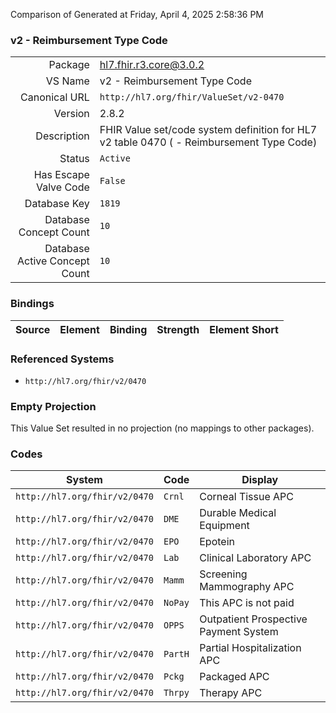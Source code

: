 Comparison of 
Generated at Friday, April 4, 2025 2:58:36 PM

### v2 - Reimbursement Type Code

|      |     |
| ---: | --- |
| Package | hl7.fhir.r3.core@3.0.2 |
| VS Name | v2 - Reimbursement Type Code |
| Canonical URL | `http://hl7.org/fhir/ValueSet/v2-0470` |
| Version | 2.8.2 |
| Description | FHIR Value set/code system definition for HL7 v2 table 0470 ( - Reimbursement Type Code) |
| Status | `Active` |
| Has Escape Valve Code | `False` |
| Database Key | `1819` |
| Database Concept Count | `10` |
| Database Active Concept Count | `10` |
### Bindings

| Source | Element | Binding | Strength | Element Short |
| ------ | ------- | ------- | -------- | ------------- |

### Referenced Systems

* `http://hl7.org/fhir/v2/0470`
### Empty Projection

This Value Set resulted in no projection (no mappings to other packages).

### Codes

| System | Code | Display |
| ------ | ---- | ------- |
| `http://hl7.org/fhir/v2/0470` | `Crnl` | Corneal Tissue APC |
| `http://hl7.org/fhir/v2/0470` | `DME` | Durable Medical Equipment |
| `http://hl7.org/fhir/v2/0470` | `EPO` | Epotein |
| `http://hl7.org/fhir/v2/0470` | `Lab` | Clinical Laboratory APC |
| `http://hl7.org/fhir/v2/0470` | `Mamm` | Screening Mammography APC |
| `http://hl7.org/fhir/v2/0470` | `NoPay` | This APC is not paid |
| `http://hl7.org/fhir/v2/0470` | `OPPS` | Outpatient Prospective Payment System |
| `http://hl7.org/fhir/v2/0470` | `PartH` | Partial Hospitalization APC |
| `http://hl7.org/fhir/v2/0470` | `Pckg` | Packaged APC |
| `http://hl7.org/fhir/v2/0470` | `Thrpy` | Therapy APC |
